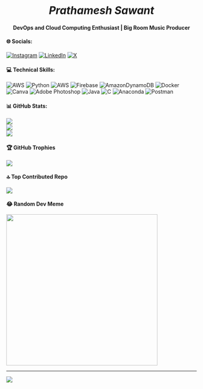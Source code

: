 # ***<div align="center">Prathamesh Sawant</div>***  
#### <div align="center">DevOps and Cloud Computing Enthusiast | Big Room Music Producer</div>  

#### 🌐 Socials:
[![Instagram](https://img.shields.io/badge/Instagram-%23E4405F.svg?logo=Instagram&logoColor=white)](https://instagram.com/__prathamesh_10__) [![LinkedIn](https://img.shields.io/badge/LinkedIn-%230077B5.svg?logo=linkedin&logoColor=white)](https://linkedin.com/in/prathameshsavant) [![X](https://img.shields.io/badge/X-black.svg?logo=X&logoColor=white)](https://x.com/Prathamesh_10__) 

#### 💻 Technical Skills:
![AWS](https://img.shields.io/badge/AWS-%23FF9900.svg?style=plastic&logo=amazon-aws&logoColor=white) ![Python](https://img.shields.io/badge/python-3670A0?style=plastic&logo=python&logoColor=ffdd54) ![AWS](https://img.shields.io/badge/AWS-%23FF9900.svg?style=plastic&logo=amazon-aws&logoColor=white) ![Firebase](https://img.shields.io/badge/Firebase-039BE5?style=plastic&logo=Firebase&logoColor=white) ![AmazonDynamoDB](https://img.shields.io/badge/Amazon%20DynamoDB-4053D6?style=plastic&logo=Amazon%20DynamoDB&logoColor=white) ![Docker](https://img.shields.io/badge/docker-%230db7ed.svg?style=plastic&logo=docker&logoColor=white) ![Canva](https://img.shields.io/badge/Canva-%2300C4CC.svg?style=plastic&logo=Canva&logoColor=white) ![Adobe Photoshop](https://img.shields.io/badge/adobe%20photoshop-%2331A8FF.svg?style=plastic&logo=adobe%20photoshop&logoColor=white) ![Java](https://img.shields.io/badge/java-%23ED8B00.svg?style=plastic&logo=openjdk&logoColor=white) ![C](https://img.shields.io/badge/c-%2300599C.svg?style=plastic&logo=c&logoColor=white) ![Anaconda](https://img.shields.io/badge/Anaconda-%2344A833.svg?style=plastic&logo=anaconda&logoColor=white) ![Postman](https://img.shields.io/badge/Postman-FF6C37?style=plastic&logo=postman&logoColor=white)

#### 📊 GitHub Stats:
![](https://github-readme-stats.vercel.app/api?username=prath-Void&theme=nightowl&hide_border=false&include_all_commits=true&count_private=true)<br/>
![](https://github-readme-streak-stats.herokuapp.com/?user=prath-Void&theme=nightowl&hide_border=false)<br/>
![](https://github-readme-stats.vercel.app/api/top-langs/?username=prath-Void&theme=nightowl&hide_border=false&include_all_commits=true&count_private=true&layout=compact)

#### 🏆 GitHub Trophies
![](https://github-profile-trophy.vercel.app/?username=prath-Void&theme=apprentice&no-frame=true&no-bg=false&margin-w=4)

#### 🔝 Top Contributed Repo
![](https://github-contributor-stats.vercel.app/api?username=prath-Void&limit=5&theme=monokai&combine_all_yearly_contributions=true)

#### 😂 Random Dev Meme
<img src='https://randommeme-five.vercel.app/' style="height: 400px;"/>

---
[![](https://visitcount.itsvg.in/api?id=prath-Void&icon=5&color=3)](https://visitcount.itsvg.in)
